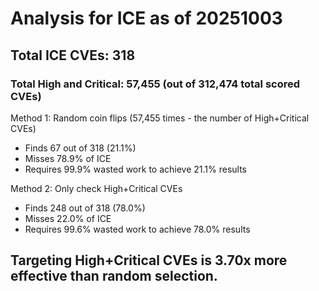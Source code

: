 # Analysis for ICE as of 20251003

## Total ICE CVEs: 318
### Total High and Critical: 57,455 (out of 312,474 total scored CVEs)

Method 1: Random coin flips (57,455 times - the number of High+Critical CVEs)
  - Finds 67 out of 318 (21.1%)
  - Misses 78.9% of ICE
  - Requires 99.9% wasted work to achieve 21.1% results

Method 2: Only check High+Critical CVEs
  - Finds 248 out of 318 (78.0%)
  - Misses 22.0% of ICE
  - Requires 99.6% wasted work to achieve 78.0% results

## Targeting High+Critical CVEs is 3.70x more effective than random selection.
